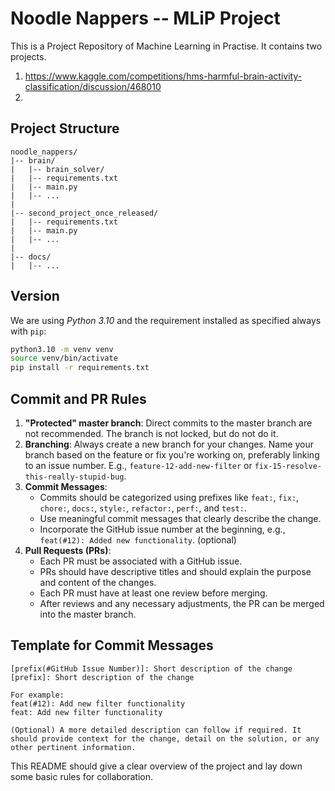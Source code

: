 # Noodle Nappers -- MLiP Project

This is a Project Repository of Machine Learning in Practise. It contains two projects.

1. https://www.kaggle.com/competitions/hms-harmful-brain-activity-classification/discussion/468010
2.

## Project Structure

```
noodle_nappers/
|-- brain/
|   |-- brain_solver/
|   |-- requirements.txt
|   |-- main.py
|   |-- ...
|
|-- second_project_once_released/
|   |-- requirements.txt
|   |-- main.py
|   |-- ...
|
|-- docs/
|   |-- ...
```

## Version

We are using _Python 3.10_ and the requirement installed as specified always with `pip`:

```bash
python3.10 -m venv venv
source venv/bin/activate
pip install -r requirements.txt
```

## Commit and PR Rules

1. **"Protected" master branch**: Direct commits to the master branch are not recommended. The branch is not locked, but do not do it.
2. **Branching**: Always create a new branch for your changes. Name your branch based on the feature or fix you're working on, preferably linking to an issue number. E.g., `feature-12-add-new-filter` or `fix-15-resolve-this-really-stupid-bug`.
3. **Commit Messages**:
   - Commits should be categorized using prefixes like `feat:`, `fix:`, `chore:`, `docs:`, `style:`, `refactor:`, `perf:`, and `test:`.
   - Use meaningful commit messages that clearly describe the change.
   - Incorporate the GitHub issue number at the beginning, e.g., `feat(#12): Added new functionality`. (optional)
4. **Pull Requests (PRs)**:
   - Each PR must be associated with a GitHub issue.
   - PRs should have descriptive titles and should explain the purpose and content of the changes.
   - Each PR must have at least one review before merging.
   - After reviews and any necessary adjustments, the PR can be merged into the master branch.

## Template for Commit Messages

```
[prefix(#GitHub Issue Number)]: Short description of the change
[prefix]: Short description of the change

For example:
feat(#12): Add new filter functionality
feat: Add new filter functionality

(Optional) A more detailed description can follow if required. It should provide context for the change, detail on the solution, or any other pertinent information.
```

This README should give a clear overview of the project and lay down some basic rules for collaboration.
